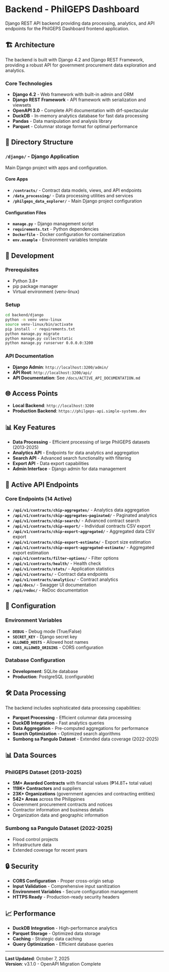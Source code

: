 # Backend - PhilGEPS Dashboard

Django REST API backend providing data processing, analytics, and API endpoints for the PhilGEPS Dashboard frontend application.

## 🏗️ Architecture

The backend is built with Django 4.2 and Django REST Framework, providing a robust API for government procurement data exploration and analytics.

### Core Technologies

- **Django 4.2** - Web framework with built-in admin and ORM
- **Django REST Framework** - API framework with serialization and viewsets
- **OpenAPI 3.0** - Complete API documentation with drf-spectacular
- **DuckDB** - In-memory analytics database for fast data processing
- **Pandas** - Data manipulation and analysis library
- **Parquet** - Columnar storage format for optimal performance

## 📁 Directory Structure

### `/django/` - Django Application
Main Django project with apps and configuration.

#### Core Apps
- **`/contracts/`** - Contract data models, views, and API endpoints
- **`/data_processing/`** - Data processing utilities and services
- **`/philgeps_data_explorer/`** - Main Django project configuration

#### Configuration Files
- **`manage.py`** - Django management script
- **`requirements.txt`** - Python dependencies
- **`Dockerfile`** - Docker configuration for containerization
- **`env.example`** - Environment variables template

## 🚀 Development

### Prerequisites

- Python 3.8+
- pip package manager
- Virtual environment (venv-linux)

### Setup

```bash
cd backend/django
python -m venv venv-linux
source venv-linux/bin/activate
pip install -r requirements.txt
python manage.py migrate
python manage.py collectstatic
python manage.py runserver 0.0.0.0:3200
```

### API Documentation

- **Django Admin**: `http://localhost:3200/admin/`
- **API Root**: `http://localhost:3200/api/`
- **API Documentation**: See `/docs/ACTIVE_API_DOCUMENTATION.md`

## 🌐 Access Points

- **Local Backend**: `http://localhost:3200`
- **Production Backend**: `https://philgeps-api.simple-systems.dev`

## 📊 Key Features

- **Data Processing** - Efficient processing of large PhilGEPS datasets (2013-2025)
- **Analytics API** - Endpoints for data analytics and aggregation
- **Search API** - Advanced search functionality with filtering
- **Export API** - Data export capabilities
- **Admin Interface** - Django admin for data management

## 🔧 Active API Endpoints

### Core Endpoints (14 Active)
- **`/api/v1/contracts/chip-aggregates/`** - Analytics data aggregation
- **`/api/v1/contracts/chip-aggregates-paginated/`** - Paginated analytics
- **`/api/v1/contracts/chip-search/`** - Advanced contract search
- **`/api/v1/contracts/chip-export/`** - Individual contracts CSV export
- **`/api/v1/contracts/chip-export-aggregated/`** - Aggregated data CSV export
- **`/api/v1/contracts/chip-export-estimate/`** - Export size estimation
- **`/api/v1/contracts/chip-export-aggregated-estimate/`** - Aggregated export estimation
- **`/api/v1/contracts/filter-options/`** - Filter options
- **`/api/v1/contracts/health/`** - Health check
- **`/api/v1/contracts/stats/`** - Application statistics
- **`/api/v1/contracts/`** - Contract data endpoints
- **`/api/v1/contracts/analytics/`** - Contract analytics
- **`/api/docs/`** - Swagger UI documentation
- **`/api/redoc/`** - ReDoc documentation

## 📝 Configuration

### Environment Variables
- **`DEBUG`** - Debug mode (True/False)
- **`SECRET_KEY`** - Django secret key
- **`ALLOWED_HOSTS`** - Allowed host names
- **`CORS_ALLOWED_ORIGINS`** - CORS configuration

### Database Configuration
- **Development**: SQLite database
- **Production**: PostgreSQL (configurable)

## 🛠️ Data Processing

The backend includes sophisticated data processing capabilities:

- **Parquet Processing** - Efficient columnar data processing
- **DuckDB Integration** - Fast analytics queries
- **Data Aggregation** - Pre-computed aggregations for performance
- **Search Optimization** - Optimized search algorithms
- **Sumbong sa Pangulo Dataset** - Extended data coverage (2022-2025)

## 📊 Data Sources

### PhilGEPS Dataset (2013-2025)
- **5M+ Awarded Contracts** with financial values (₱14.8T+ total value)
- **119K+ Contractors** and suppliers
- **23K+ Organizations** (government agencies and contracting entities)
- **542+ Areas** across the Philippines
- Government procurement contracts and notices
- Contractor information and business details
- Organization data and geographic information

### Sumbong sa Pangulo Dataset (2022-2025)
- Flood control projects
- Infrastructure data
- Extended coverage for recent years

## 🔒 Security

- **CORS Configuration** - Proper cross-origin setup
- **Input Validation** - Comprehensive input sanitization
- **Environment Variables** - Secure configuration management
- **HTTPS Ready** - Production-ready security headers

## 📈 Performance

- **DuckDB Integration** - High-performance analytics
- **Parquet Storage** - Optimized data storage
- **Caching** - Strategic data caching
- **Query Optimization** - Efficient database queries

---

**Last Updated**: October 7, 2025  
**Version**: v3.1.0 - OpenAPI Migration Complete
